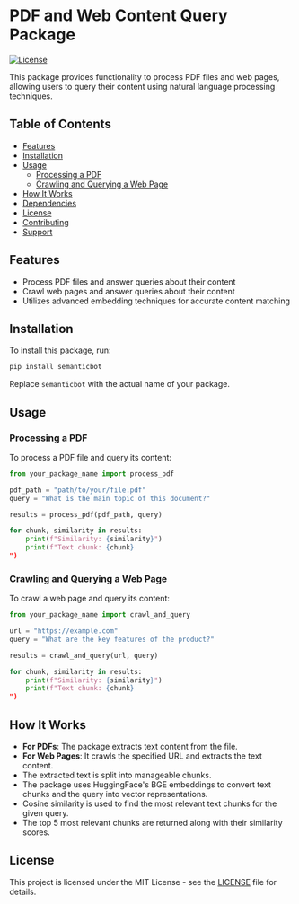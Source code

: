 
# PDF and Web Content Query Package

[![License](https://img.shields.io/badge/license-MIT-blue.svg)](LICENSE)

This package provides functionality to process PDF files and web pages,
allowing users to query their content using natural language processing
techniques.

## Table of Contents
- [Features](#features)
- [Installation](#installation)
- [Usage](#usage)
  - [Processing a PDF](#processing-a-pdf)
  - [Crawling and Querying a Web Page](#crawling-and-querying-a-web-page)
- [How It Works](#how-it-works)
- [Dependencies](#dependencies)
- [License](#license)
- [Contributing](#contributing)
- [Support](#support)

## Features
- Process PDF files and answer queries about their content
- Crawl web pages and answer queries about their content
- Utilizes advanced embedding techniques for accurate content matching

## Installation

To install this package, run:
```bash
pip install semanticbot
```
Replace `semanticbot` with the actual name of your package.

## Usage

### Processing a PDF

To process a PDF file and query its content:

```python
from your_package_name import process_pdf

pdf_path = "path/to/your/file.pdf"
query = "What is the main topic of this document?"

results = process_pdf(pdf_path, query)

for chunk, similarity in results:
    print(f"Similarity: {similarity}")
    print(f"Text chunk: {chunk}
")
```

### Crawling and Querying a Web Page

To crawl a web page and query its content:

```python
from your_package_name import crawl_and_query

url = "https://example.com"
query = "What are the key features of the product?"

results = crawl_and_query(url, query)

for chunk, similarity in results:
    print(f"Similarity: {similarity}")
    print(f"Text chunk: {chunk}
")
```

## How It Works

- **For PDFs**: The package extracts text content from the file.
- **For Web Pages**: It crawls the specified URL and extracts the text content.
- The extracted text is split into manageable chunks.
- The package uses HuggingFace's BGE embeddings to convert text chunks and the query into vector representations.
- Cosine similarity is used to find the most relevant text chunks for the given query.
- The top 5 most relevant chunks are returned along with their similarity scores.


## License

This project is licensed under the MIT License - see the [LICENSE](LICENSE) file for details.


